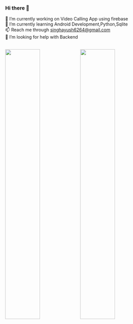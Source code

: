 ### Hi there 👋

🔭 I’m currently working on Video Calling App using firebase
<br>🌱 I’m currently learning Android Development,Python,Sqlite
<br>📫 Reach me through singhayush6264@gmail.com
<br>🤔 I’m looking for help with Backend<br><br>


<img align=left width="47%" src="https://github-readme-stats.vercel.app/api?username=DeMoN-7&show_icons=true&theme=radical"/>
<img width="47%" src="https://github-readme-stats.vercel.app/api/top-langs/?username=DeMoN-7"/>





<!--
**DeMoN-7/DeMoN-7** is a ✨ _special_ ✨ repository because its `README.md` (this file) appears on your GitHub profile.
![Anurag's GitHub stats](https://github-readme-stats.vercel.app/api?username=DeMoN-7&show_icons=true&theme=radical)
Here are some ideas to get you started:

- 🔭 I’m currently working on ...
- 🌱 I’m currently learning ...
- 👯 I’m looking to collaborate on ...
- 🤔 I’m looking for help with ...
- 💬 Ask me about ...
- 📫 How to reach me: ...
- 😄 Pronouns: ...
- ⚡ Fun fact: ...
https://i.gifer.com/xt.gif





(https://github-readme-stats.vercel.app/api?username=DeMoN-7&show_icons=true&theme=transparent)
(https://github-readme-stats.vercel.app/api/top-langs/?username=DeMoN-7&layout=transparent)](https://github.com/anuraghazra/github-readme-stats)
-->
